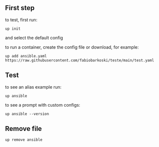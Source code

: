 ## First step
to test, first run:
```
up init
```
and select the default config

to run a container, create the config file or download, for example:
```
up add ansible.yaml https://raw.githubusercontent.com/fabiobarkoski/teste/main/test.yaml
```

## Test

to see an alias example run:
```
up ansible
```

to see a prompt with custom configs:
```
up ansible --version
```

## Remove file
```
up remove ansible
```
